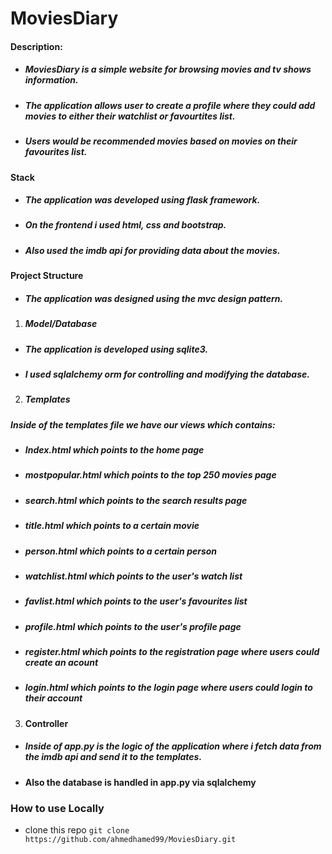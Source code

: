 # MoviesDiary

#### Description:

- ##### MoviesDiary is a simple website for browsing movies and tv shows information.   

- ##### The application allows user to create a profile where they could add movies to either their watchlist or favourtites list.

- ##### Users would be recommended movies based on movies on their favourites list.

#### Stack 

- ##### The application was developed using flask framework.

- ##### On the frontend i used html, css and bootstrap.

- ##### Also used the imdb api for providing data about the movies.

#### Project Structure

- ##### The application was designed using the mvc design pattern.

1. ##### Model/Database

- ##### The application is developed using sqlite3.

- ##### I used sqlalchemy orm for controlling and modifying the database.

2. ##### Templates

  ##### Inside of the templates file we have our views which contains:

 - ##### Index.html which points to the home page

 - ##### mostpopular.html which points to the top 250 movies page

 - ##### search.html which points to the search results page

 - ##### title.html which points to a certain movie

 - ##### person.html which points to a certain person

 - ##### watchlist.html which points to the user's watch list

 - ##### favlist.html which points to the user's favourites list

 - ##### profile.html which points to the user's profile page

 - ##### register.html which points to the registration page where users could create an acount

 - ##### login.html which points to the login page where users could login to their account

 3. #### Controller

  - ##### Inside of app.py is the logic of the application where i fetch data from the imdb api and send it to the templates.

  - #### Also the database is handled in app.py via sqlalchemy

### How to use Locally
- clone this repo `git clone https://github.com/ahmedhamed99/MoviesDiary.git`